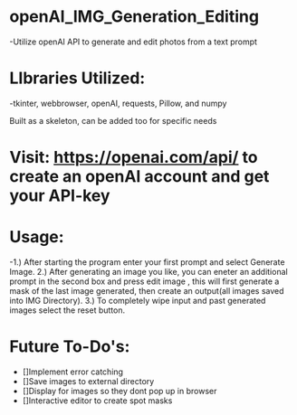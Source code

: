 # openAI_IMG_Generation_Editing

-Utilize openAI API to generate and edit photos from a text prompt

# LIbraries Utilized: 
-tkinter, webbrowser, openAI, requests, Pillow, and numpy

Built as a skeleton, can be added too for specific needs

# Visit: https://openai.com/api/ to create an openAI account and get your API-key

# Usage: 
-1.) After starting the program enter your first prompt and select Generate Image. 2.) After generating an image you like, you can eneter an additional prompt in the second box and press edit image , this will first generate a mask of the last image generated, then create an output(all images saved into IMG Directory). 3.) To completely wipe input and past generated images select the reset button.

# Future To-Do's: 
  - []Implement error catching
  - []Save images to external directory
  - []Display for images so they dont pop up in browser
  - []Interactive editor to create spot masks
